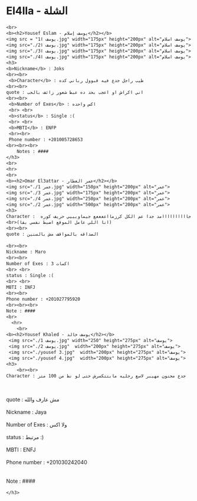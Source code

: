 <!DOCTYPE html>
<html lang="en">
<head>
    <title>El4lla</title>
    <meta charset="UTF-8">
    <meta name="viewport" content="width=device-width, initial-scale=1.0">
    <link rel="Stylesheet" href="Style.css">
    <meta discreption="شلة معاقين كده حبيت اسيحلهم">
    <title>Document</title>
</head>

<body>
    <b><h1>El4lla - الشلة</h1></b>


    
    <br>
    <b><h2>Yousef Eslam - يوسف إسلام</h2></b>
    <img src = "يوسف ا1.jpg" width="175px" height="200px" alt="يوسف اسلام">
    <img src="./يوسف ا2.jpg" width="175px" height="200px" alt="يوسف اسلام">
    <img src="./يوسف ا3.jpg" width="175px" height="200px" alt="يوسف اسلام">
    <img src="./يوسف ا4.jpg" width="175px" height="200px" alt="يوسف اسلام">
    <h3>
    <b>Nickname</b> : Joks
    <br><br>
     <b>Character</b> : طيب راجل جدع فيه قبوول رباني كده
    <br><br>
    quote : اني اكراش او اعجب بحد ده عبط شعور زائف بالحب
    <br><br>
     <b>Number of Exes</b> : اكس واحده 
     <br> <br>
     <b>status</b> : Single :( 
     <br> <br>
     <b>MBTI</b> : ENFP
     <br><br>
     Phone number : +201005728653
    <br><br><br>
        Notes : ####
    </h3>
    <br>
    <hr>
    <br>
    <b><h2>Omar El3attar - عمر العطار</h2></b>
    <img src="./عمر 1.jpg" width="150px" height="200px" alt="عمر">
    <img src="./عمر 3.jpg" width="175px" height="200px" alt="عمر">
    <img src="./عمر 4.jpg" width="250px" height="200px" alt="عمر">
    <img src="./عمر 2.jpg" width="500px" height="200px" alt="عمر">
    <h3>
    Character :  جاااااااااامد جدا عم الكل كرزمااععععع جيماويييي حريف كوره 
    <br>(انا اللي عامل الموقع اضبط نفسي بقا)
    <br><br>
    quote : الصداقه بالمواقف مش بالسنين 
   
    <br><br>
    Nickname : Maro      
    <br><br>
    Number of Exes : 3 اكسات
    <br> <br>
    status : Single :( 
    <br> <br>
    MBTI : INFJ
    <br><br>
    Phone number : +201027795920       
    <br><br><br>
    Note : ####
    <br>
      <hr>
        <br>
    <b><h2>Yousef Khaled - يوسف خالد</h2></b>
     <img src="./يوسف 1.jpg" width="250" height="275px" alt="يوسف">
     <img src="./يوسف 2.jpg"  width="200px" height="275px" alt="يوسف">
     <img src="./yousef 3.jpg"  width="200px" height="275px" alt="يوسف">
     <img src="./yousef 4.jpg"  width="200px" height="275px" alt="يوسف">
    <h3>
        <br><br>
    Character : جدع مجنون مهيبر لاسع رجليه مابتتكسرش حتى لو نط من 100 متر
   <br><br>
   quote : مش عارف والله
   <br><br>
     Nickname : Jaya 
       <br><br>
        Number of Exes : ولا اكس 
        <br> <br>
        status : مرتبط :) 
        <br> <br>
        MBTI : ENFJ
        <br><br>
        Phone number : +201030242040
        <br><br><br>
        Note : ####

    </h3>
</body>
</html>
